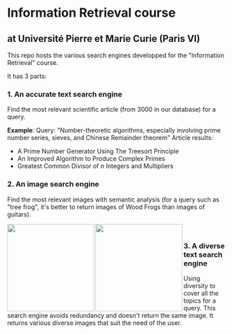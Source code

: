 

# Information Retrieval course
## at Université Pierre et Marie Curie (Paris VI)

This repo hosts the various search engines developped for the "Information Retrieval" course.

It has 3 parts:

### 1. An accurate text search engine
Find the most relevant scientific article (from 3000 in our database) for a query.

**Example**:
Query: "Number-theoretic algorithms, especially involving prime number series,
sieves, and Chinese Remainder theorem"
Article results:
- A Prime Number Generator Using The Treesort Principle
- An Improved Algorithm to Produce Complex Primes
- Greatest Common Divisor of n Integers and Multipliers

### 2. An image search engine
Find the most relevant images with semantic analysis (for a query such as "tree frog", it's better to return images of Wood Frogs than images of guitars).

<img src="http://4.bp.blogspot.com/-59vl8F0D8lM/TlOjGTaCM9I/AAAAAAAAAcw/QdQPmBIGaNE/s1600/tree_frog_1.jpg" align="left" height="200"> 

<img src="https://nature.mdc.mo.gov/sites/default/files/styles/centered_full/public/media/images/2010/04/wood_frog1.jpg" align="left" height="200">
<br>


### 3.  A diverse text search engine
Using diversity to cover all the topics for a query. This search engine avoids redundancy and doesn't return the same image. It returns various diverse images that suit the need of the user. 
